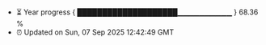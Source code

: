 - ⏳ Year progress { ████████████████████▁▁▁▁▁▁▁▁▁▁ } 68.36 %
- ⏰ Updated on Sun, 07 Sep 2025 12:42:49 GMT

